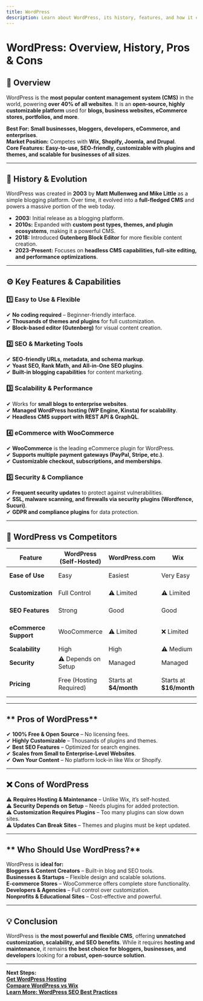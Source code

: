 ```yaml
---
title: WordPress  
description: Learn about WordPress, its history, features, and how it compares to other CMS platforms.  
---
```


# **WordPress: Overview, History, Pros & Cons**  

## **📌 Overview**  
WordPress is the **most popular content management system (CMS)** in the world, powering **over 40% of all websites**. It is an **open-source, highly customizable platform** used for **blogs, business websites, eCommerce stores, portfolios, and more**.  

 **Best For:** **Small businesses, bloggers, developers, eCommerce, and enterprises**.  
 **Market Position:** Competes with **Wix, Shopify, Joomla, and Drupal**.  
 **Core Features:** **Easy-to-use, SEO-friendly, customizable with plugins and themes, and scalable for businesses of all sizes**.  

---

## **📜 History & Evolution**  
WordPress was created in **2003** by **Matt Mullenweg and Mike Little** as a simple blogging platform. Over time, it evolved into a **full-fledged CMS** and powers a massive portion of the web today.  

- **2003:** Initial release as a blogging platform.  
- **2010s:** Expanded with **custom post types, themes, and plugin ecosystems**, making it a powerful CMS.  
- **2018:** Introduced **Gutenberg Block Editor** for more flexible content creation.  
- **2023-Present:** Focuses on **headless CMS capabilities, full-site editing, and performance optimizations**.  

---

## **⚙️ Key Features & Capabilities**  

### **1️⃣ Easy to Use & Flexible**  
✔ **No coding required** – Beginner-friendly interface.  
✔ **Thousands of themes and plugins** for full customization.  
✔ **Block-based editor (Gutenberg)** for visual content creation.  

### **2️⃣ SEO & Marketing Tools**  
✔ **SEO-friendly URLs, metadata, and schema markup**.  
✔ **Yoast SEO, Rank Math, and All-in-One SEO plugins**.  
✔ **Built-in blogging capabilities** for content marketing.  

### **3️⃣ Scalability & Performance**  
✔ Works for **small blogs to enterprise websites**.  
✔ **Managed WordPress hosting (WP Engine, Kinsta) for scalability**.  
✔ **Headless CMS support with REST API & GraphQL**.  

### **4️⃣ eCommerce with WooCommerce**  
✔ **WooCommerce** is the leading eCommerce plugin for WordPress.  
✔ **Supports multiple payment gateways (PayPal, Stripe, etc.)**.  
✔ **Customizable checkout, subscriptions, and memberships**.  

### **5️⃣ Security & Compliance**  
✔ **Frequent security updates** to protect against vulnerabilities.  
✔ **SSL, malware scanning, and firewalls via security plugins (Wordfence, Sucuri)**.  
✔ **GDPR and compliance plugins** for data protection.  

---

## **🔄 WordPress vs Competitors**  

| Feature                 | WordPress (Self-Hosted) | WordPress.com | Wix        | Shopify    | Drupal       |
|-------------------------|----------------------|---------------|------------|------------|-------------|
| **Ease of Use**        |  Easy |  Easiest |  Very Easy |  Moderate | ❌ Complex |
| **Customization**      |  Full Control | ⚠ Limited | ⚠ Limited | ⚠ Limited |  Full Control |
| **SEO Features**       |  Strong |  Good |  Good | ⚠ Requires Apps |  Advanced |
| **eCommerce Support**  |  WooCommerce | ⚠ Limited | ❌ Limited |  Built-In | ⚠ Requires Dev Work |
| **Scalability**        |  High |  High | ⚠ Medium |  High |  High |
| **Security**           | ⚠ Depends on Setup |  Managed |  Managed |  Managed |  Strong |
| **Pricing**            | Free (Hosting Required) | Starts at **$4/month** | Starts at **$16/month** | Starts at **$29/month** | Free (Hosting Required) |

---

## ** Pros of WordPress**  
✔ **100% Free & Open Source** – No licensing fees.  
✔ **Highly Customizable** – Thousands of plugins and themes.  
✔ **Best SEO Features** – Optimized for search engines.  
✔ **Scales from Small to Enterprise-Level Websites**.  
✔ **Own Your Content** – No platform lock-in like Wix or Shopify.  

---

## **❌ Cons of WordPress**  
⚠ **Requires Hosting & Maintenance** – Unlike Wix, it’s self-hosted.  
⚠ **Security Depends on Setup** – Needs plugins for added protection.  
⚠ **Customization Requires Plugins** – Too many plugins can slow down sites.  
⚠ **Updates Can Break Sites** – Themes and plugins must be kept updated.  

---

## ** Who Should Use WordPress?**  
WordPress is **ideal for:**  
 **Bloggers & Content Creators** – Built-in blog and SEO tools.  
 **Businesses & Startups** – Flexible design and scalable solutions.  
 **E-commerce Stores** – WooCommerce offers complete store functionality.  
 **Developers & Agencies** – Full control over customization.  
 **Nonprofits & Educational Sites** – Cost-effective and powerful.  

---

## **💡 Conclusion**  
WordPress is **the most powerful and flexible CMS**, offering **unmatched customization, scalability, and SEO benefits**. While it requires **hosting and maintenance**, it remains **the best choice for bloggers, businesses, and developers** looking for **a robust, open-source solution**.  

---

 **Next Steps:**  
 **[Get WordPress Hosting](https://wordpress.org/hosting/)**  
 **[Compare WordPress vs Wix](#)**  
 **[Learn More: WordPress SEO Best Practices](#)**  